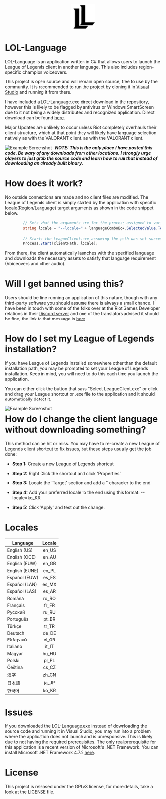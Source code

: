 ﻿<!-- PROJECT LOGO -->
<p align="center">
  <a href="https://github.com/FromTheCosmos/LOL-Language">
    <img src="/LOL-Language/Resources/LOL_LANGUAGE_small.png" alt="Logo" width="80" height="80">
  </a>
</p>

# LOL-Language
LOL-Language is an application written in C# that allows users to launch the League of Legends client in another language. This also includes region-specific champion voiceovers.

This project is open source and will remain open source, free to use by the community. It is recommended to run the project by cloning it in [Visual Studio](https://visualstudio.microsoft.com/) and running it from there.

I have included a LOL-Language.exe direct download in the repository, however this is likely to be flagged by antivirus or Windows SmartScreen due to it not being a widely distributed and recognized application. Direct download can be found [here](https://github.com/FromTheCosmos/LOL-Language/raw/master/LOL-Language/LOL-Language.exe).

Major Updates are unlikely to occur unless Riot completely overhauls their client structure, which at that point they will likely have language selection natively as with the VALORANT client. as with the VALORANT client.

<p align="center">
  <img src="https://i.imgur.com/SgQWfwB.png"
     alt="Example Screenshot"
     style="float: left; margin-right: 10px;" />
</p>

_**NOTE: This is the only place I have posted this code. Be wary of any downloads from other locations. I strongly urge players to just grab the source code and learn how to run that instead of downloading an already built binary.**_

# How does it work?

No outside connections are made and no client files are modified. The League of Legends client is simply started by the application with specific locale(Region/Language) target arguments as shown in the code snippet below.

```csharp
        // Sets what the arguments are for the process assigned to variable
        string locale = "--locale=" + languageComboBox.SelectedValue.ToString();

        // Starts the LeagueClient.exe assuming the path was set successfully using locale as arguments
        Process.Start(clientPath, locale);
```

From there, the client automatically launches with the specified language and downloads the necessary assets to satisfy that language requirement (Voiceovers and other audio).




# Will I get banned using this?
Users should be fine running an application of this nature, though with any third-party software you should assume there is always a small chance. I have been in touch with some of the folks over at the Riot Games Developer relations in their [Discord server](https://discord.gg/riotgamesdevrel) and one of the translators advised it should be fine, the link to that message is [here](https://discordapp.com/channels/187652476080488449/345329525455978498/756761465049841684).

# How do I set my League of Legends installation?

If you have League of Legends installed somewhere other than the default installation path, you may be prompted to set your League of Legends installation. Keep in mind, you will need to do this each time you launch the application.

You can either click the button that says "Select LeagueClient.exe" or click and drag your League shortcut or .exe file to the application and it should automatically detect it.

<p align="center">
  <img src="https://i.imgur.com/HEV1VAE.gif"
     alt="Example Screenshot"
     style="float: left; margin-right: 10px;" />
</p>

# How do I change the client language without downloading something?

This method can be hit or miss. You may have to re-create a new League of Legends client shortcut to fix issues, but these steps usually get the job done:

- **Step 1:** Create a new League of Legends shortcut

- **Step 2:** Right Click the shortcut and click 'Properties'

- **Step 3:** Locate the 'Target' section and add a " character to the end

- **Step 4:** Add your preferred locale to the end using this format: --locale=ko_KR

- **Step 5:** Click 'Apply' and test out the change.


# Locales

| Language      | Locale        | 
| ------------- |:-------------:|
| English (US)  |	en_US         |
| English (OCE) |   en_AU       |
| English (EUW) |   en_GB       |
| English (EUNE)| 	en_PL       |
| Español (EUW) | 	es_ES       |
| Español (LAN) | 	es_MX       |
| Español (LAS) | 	es_AR       |
| Română        | 	ro_RO       |
| Français      | 	fr_FR       |
| Русский       | 	ru_RU       |
| Português     | 	pt_BR       |
| Türkçe        | 	tr_TR       |
| Deutsch       |   de_DE       |
| Ελληνικά      | 	el_GR       |
| Italiano      | 	it_IT       |
| Magyar        |	hu_HU         |
| Polski        |	pl_PL         |
| Čeština       | 	cs_CZ       |
| 汉字          |	zh_CN          |
| 日本語        |	ja_JP         |
| 한국어        | 	ko_KR         |

# Issues
If you downloaded the LOL-Language.exe instead of downloading the source code and running it in Visual Studio, you may run into a problem where the application does not launch and is unresponsive. This is likely due to not having the required prerequisites. The only real prerequisite for this application is a recent version of Microsoft's .NET Framework. You can install Microsoft .NET Framework 4.7.2 [here](https://dotnet.microsoft.com/download/dotnet-framework/net472).

<!-- LICENSE -->
# License
This project is released under the GPLv3 license, for more details, take a look at the [LICENSE](https://github.com/FromTheCosmos/LOL-Language/blob/master/LICENSE) file.
